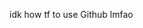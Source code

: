 idk how tf to use Github lmfao
<!---
Tribloomm/Tribloomm is a ✨ special ✨ repository because its `README.md` (this file) appears on your GitHub profile.
You can click the Preview link to take a look at your changes.
--->
